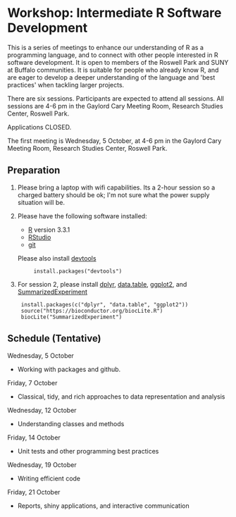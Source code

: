 # Workshop: Intermediate R Software Development

This is a series of meetings to enhance our understanding of R as a
programming language, and to connect with other people interested in R
software development. It is open to members of the Roswell Park and
SUNY at Buffalo communities. It is suitable for people who already
know R, and are eager to develop a deeper understanding of the
language and 'best practices' when tackling larger projects.

There are six sessions. Participants are expected to attend all
sessions. All sessions are 4-6 pm in the Gaylord Cary Meeting Room,
Research Studies Center, Roswell Park.

Applications CLOSED.

The first meeting is Wednesday, 5 October, at 4-6 pm in the Gaylord
Cary Meeting Room, Research Studies Center, Roswell Park.

## Preparation

1. Please bring a laptop with wifi capabilities. Its a 2-hour session
   so a charged battery should be ok; I'm not sure what the power
   supply situation will be.

2. Please have the following software installed:

    - [R][] version 3.3.1
    - [RStudio][]
    - [git][]
    
   Please also install [devtools][]
   
            install.packages("devtools")
            
3. For session 2, please install [dplyr][], [data.table][],
   [ggplot2][], and [SummarizedExperiment][]

        install.packages(c("dplyr", "data.table", "ggplot2"))
        source("https://bioconductor.org/biocLite.R")
        biocLite("SummarizedExperiment")

[R]: https://cran.r-project.org/
[RStudio]: https://www.rstudio.com/products/rstudio/download3/
[git]: https://git-scm.com/downloads
[devtools]: https://cran.r-project.org/package=devtools
[dplyr]: https://cran.r-project.org/package=dplyr
[data.table]: https://cran.r-project.org/package=data.table
[ggplot2]: https://cran.r-project.org/package=ggplot2
[SummarizedExperiment]: https://bioconductor.org/packages/SummarizedExperiment

## Schedule (Tentative)

Wednesday, 5 October

- Working with packages and github.

Friday, 7 October

- Classical, tidy, and rich approaches to data representation and
  analysis

Wednesday, 12 October

- Understanding classes and methods

Friday, 14 October

- Unit tests and other programming best practices

Wednesday, 19 October

- Writing efficient code

Friday, 21 October

- Reports, shiny applications, and interactive communication

[1]: https://www.surveymonkey.com/r/ZHBSZ9H
